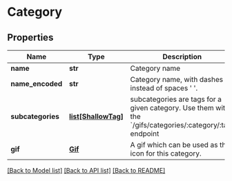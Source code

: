 # Category

## Properties
Name | Type | Description | Notes
------------ | ------------- | ------------- | -------------
**name** | **str** | Category name | [optional] 
**name_encoded** | **str** | Category name, with dashes &#39;-&#39; instead of spaces &#39; &#39;. | [optional] 
**subcategories** | [**list[ShallowTag]**](ShallowTag.md) | subcategories are tags for a given category. Use them with the &#x60;/gifs/categories/:category/:tag&#x60; endpoint | [optional] 
**gif** | [**Gif**](Gif.md) | A gif which can be used as the icon for this category. | [optional] 

[[Back to Model list]](../README.md#documentation-for-models) [[Back to API list]](../README.md#documentation-for-api-endpoints) [[Back to README]](../README.md)


